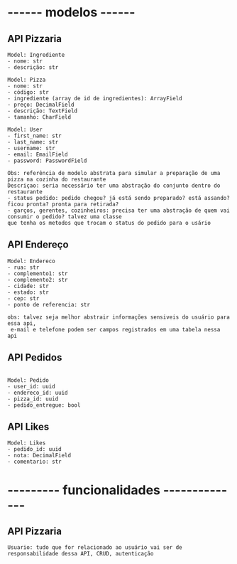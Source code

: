 # ------ modelos ------
## API Pizzaria
```buildoutcfg
Model: Ingrediente
- nome: str
- descrição: str

Model: Pizza
- nome: str
- código: str
- ingrediente (array de id de ingredientes): ArrayField
- preço: DecimalField
- descrição: TextField
- tamanho: CharField

Model: User
- first_name: str
- last_name: str
- username: str
- email: EmailField
- password: PasswordField

Obs: referência de modelo abstrata para simular a preparação de uma pizza na cozinha do restaurante
Descriçao: seria necessário ter uma abstração do conjunto dentro do restaurante
- status pedido: pedido chegou? já está sendo preparado? está assando? ficou pronta? pronta para retirada?
- garços, gerentes, cozinheiros: precisa ter uma abstração de quem vai consumir o pedido? talvez uma classe
que tenha os metodos que trocam o status do pedido para o usário

```
## API Endereço
```buildoutcfg
Model: Endereco
- rua: str
- complemento1: str
- complemento2: str
- cidade: str
- estado: str
- cep: str
- ponto de referencia: str

obs: talvez seja melhor abstrair informações sensiveis do usuário para essa api,
 e-mail e telefone podem ser campos registrados em uma tabela nessa api
```
## API Pedidos
```buildoutcfg

Model: Pedido
- user_id: uuid
- endereco_id: uuid
- pizza_id: uuid
- pedido_entregue: bool
```

## API Likes
```buildoutcfg
Model: Likes
- pedido_id: uuid
- nota: DecimalField
- comentario: str
```

# --------- funcionalidades --------------
## API Pizzaria
```buildoutcfg
Usuario: tudo que for relacionado ao usuário vai ser de responsabilidade dessa API, CRUD, autenticação

```